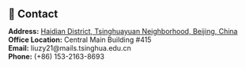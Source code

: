 <h1 id="contact"></h1>

<h2 style="margin: 60px 0px 10px;">💬 Contact</h2>

<p><strong>Address:</strong> <a href="https://www.earthol.com/fun-1-school-tsinghua.html">Haidian District, Tsinghuayuan Neighborhood, Beijing, China </a>
<br />
<strong>Office Location:</strong> Central Main Building #415
<br />
<strong>Email:</strong> <email>liuzy21@mails.tsinghua.edu.cn</email>
<br />
<strong>Phone:</strong> (+86) 153-2163-8693</p>
<br />